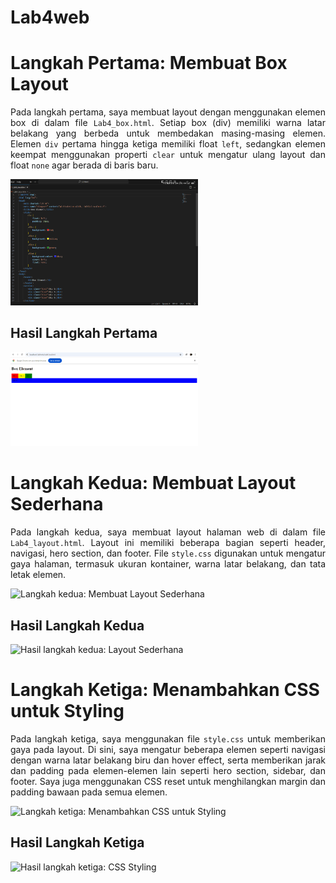 # Lab4web
<title>Penjelasan Langkah-Langkah Tugas Lab 4</title>

<h1>Langkah Pertama: Membuat Box Layout</h1>
<p align="justify">
    Pada langkah pertama, saya membuat layout dengan menggunakan elemen box di dalam file <code>Lab4_box.html</code>. 
    Setiap box (div) memiliki warna latar belakang yang berbeda untuk membedakan masing-masing elemen. 
    Elemen <code>div</code> pertama hingga ketiga memiliki float <code>left</code>, sedangkan elemen keempat menggunakan properti <code>clear</code> 
    untuk mengatur ulang layout dan float <code>none</code> agar berada di baris baru.
</p>
<img src="Screenshot 2024-10-22 100530.png" width="300" height="auto" alt="Langkah pertama: Membuat Box Layout">

<h2>Hasil Langkah Pertama</h2>
<img src="Screenshot 2024-10-22 100542.png" width="300" height="auto" title="Hasil langkah pertama" alt="Hasil langkah pertama: Box Layout">

<h1>Langkah Kedua: Membuat Layout Sederhana</h1>
<p align="justify">
    Pada langkah kedua, saya membuat layout halaman web di dalam file <code>Lab4_layout.html</code>. 
    Layout ini memiliki beberapa bagian seperti header, navigasi, hero section, dan footer. 
    File <code>style.css</code> digunakan untuk mengatur gaya halaman, termasuk ukuran kontainer, warna latar belakang, dan tata letak elemen.
</p>
<img src="" width="300" height="auto" alt="Langkah kedua: Membuat Layout Sederhana">

<h2>Hasil Langkah Kedua</h2>
<img src="" width="300" height="auto" title="Hasil langkah kedua" alt="Hasil langkah kedua: Layout Sederhana">

<h1>Langkah Ketiga: Menambahkan CSS untuk Styling</h1>
<p align="justify">
    Pada langkah ketiga, saya menggunakan file <code>style.css</code> untuk memberikan gaya pada layout. 
    Di sini, saya mengatur beberapa elemen seperti navigasi dengan warna latar belakang biru dan hover effect, 
    serta memberikan jarak dan padding pada elemen-elemen lain seperti hero section, sidebar, dan footer.
    Saya juga menggunakan CSS reset untuk menghilangkan margin dan padding bawaan pada semua elemen.
</p>
<img src="" width="300" height="auto" alt="Langkah ketiga: Menambahkan CSS untuk Styling">

<h2>Hasil Langkah Ketiga</h2>
<img src="" width="300" height="auto" title="Hasil langkah ketiga" alt="Hasil langkah ketiga: CSS Styling">
